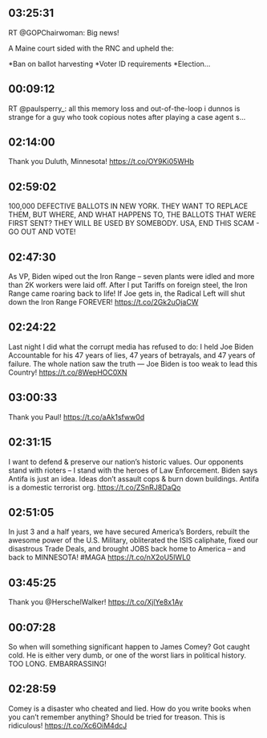 ## 03:25:31
RT @GOPChairwoman: Big news!

A Maine court sided with the RNC and upheld the: 

*Ban on ballot harvesting
*Voter ID requirements
*Election…
## 00:09:12
RT @paulsperry_: all this memory loss and out-of-the-loop i dunnos is strange for a guy who took copious notes after playing a case agent s…
## 02:14:00
Thank you Duluth, Minnesota! 
https://t.co/OY9Ki05WHb
## 02:59:02
100,000 DEFECTIVE BALLOTS IN NEW YORK. THEY WANT TO REPLACE THEM, BUT WHERE, AND WHAT HAPPENS TO, THE BALLOTS THAT WERE FIRST SENT? THEY WILL BE USED BY SOMEBODY. USA, END THIS SCAM - GO OUT AND VOTE!
## 02:47:30
As VP, Biden wiped out the Iron Range – seven plants were idled and more than 2K workers were laid off. After I put Tariffs on foreign steel, the Iron Range came roaring back to life! If Joe gets in, the Radical Left will shut down the Iron Range FOREVER! https://t.co/2Gk2uOjaCW
## 02:24:22
Last night I did what the corrupt media has refused to do: I held Joe Biden Accountable for his 47 years of lies, 47 years of betrayals, and 47 years of failure. The whole nation saw the truth — Joe Biden is too weak to lead this Country! https://t.co/8WepHOC0XN
## 03:00:33
Thank you Paul! https://t.co/aAk1sfww0d
## 02:31:15
I want to defend &amp; preserve our nation’s historic values. Our opponents stand with rioters – I stand with the heroes of Law Enforcement. Biden says Antifa is just an idea. Ideas don’t assault cops &amp; burn down buildings. Antifa is a domestic terrorist org. https://t.co/ZSnRJ8DaQo
## 02:51:05
In just 3 and a half years, we have secured America’s Borders, rebuilt the awesome power of the U.S. Military, obliterated the ISIS caliphate, fixed our disastrous Trade Deals, and brought JOBS back home to America – and back to MINNESOTA! #MAGA https://t.co/nX2oU5IWL0
## 03:45:25
Thank you @HerschelWalker! 
https://t.co/XjlYe8x1Ay
## 00:07:28
So when will something significant happen to James Comey? Got caught cold. He is either very dumb, or one of the worst liars in political history. TOO LONG. EMBARRASSING!
## 02:28:59
Comey is a disaster who cheated and lied. How do you write books when you can’t remember anything? Should be tried for treason. This is ridiculous! https://t.co/Xc6OiM4dcJ

